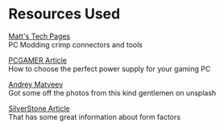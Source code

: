 # Resources Used

[Matt's Tech Pages](https://www.mattmillman.com/info/crimpconnectors/pc-modding-crimp-connectors-and-tools/#terms)   
PC Modding crimp connectors and tools

[PCGAMER Article](http://pcgamer.com/how-to-choose-a-power-supply/)  
How to choose the perfect power supply for your gaming PC

[Andrey Matveev](https://unsplash.com/@zelebb)  
Got some off the photos from this kind gentlemen on unsplash

[SilverStone Article](https://www.silverstonetek.com/en/tech-talk/10055)    
That has some great information about form factors